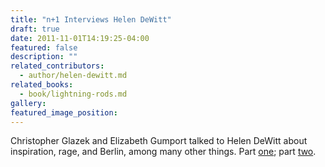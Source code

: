 ```yaml
---
title: "n+1 Interviews Helen DeWitt"
draft: true
date: 2011-11-01T14:19:25-04:00
featured: false
description: ""
related_contributors:
  - author/helen-dewitt.md
related_books:
  - book/lightning-rods.md
gallery:
featured_image_position: 
---
```


Christopher Glazek and Elizabeth Gumport talked to Helen DeWitt about inspiration, rage, and Berlin, among many other things. Part [one](http://nplusonemag.com/a-joke-from-god); part [two](http://nplusonemag.com/a-joke-from-god-part-2).

